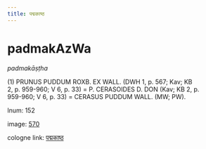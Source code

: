 ```yaml
---
title: पद्मकाष्ठ
---
```


# padmakAzWa

<i>padmakāṣṭha</i>  <div n="P" />(1) <bot>PRUNUS PUDDUM ROXB. EX WALL.</bot> (DWH 1, p. 567; Kav; KB <div n="lb" />2, p. 959-960; V 6, p. 33) = <bot>P. CERASOIDES D. DON</bot> (Kav; KB 2, p. <div n="lb" />959-960; V 6, p. 33) = <bot>CERASUS PUDDUM WALL.</bot> (MW; PW).

lnum: 152

image: [570](https://www.sanskrit-lexicon.uni-koeln.de/scans/csl-apidev/servepdf.php?dict=snp&page=570)

cologne link: [पद्मकाष्ठ](https://sanskrit-lexicon.uni-koeln.de/scans/csl-apidev/getword.php?dict=snp&key=पद्मकाष्ठ)

